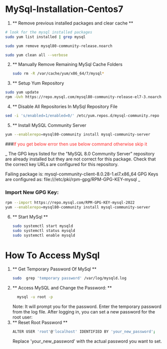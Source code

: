# MySql-Installation-Centos7
1. ** Remove previous installed packages and clear cache **
```sh
# look for the mysql installed packages
sudo yum list installed | grep mysql

sudo yum remove mysql80-community-release.noarch

sudo yum clean all --verbose
```
2. ** Manually Remove Remaining MySql Cache Folders
   ```sh
   sudo rm -R /var/cache/yum/x86_64/7/mysql*
   ```
3. ** Setup Yum Repository
```sh
sudo yum update
rpm -Uvh https://repo.mysql.com/mysql80-community-release-el7-3.noarch.rpm
```
4. ** Disable All Repositories In MySql Repository File
 ```sh
sed -i 's/enabled=1/enabled=0/' /etc/yum.repos.d/mysql-community.repo
```
5. ** Install MySQL Community Server
```sh
yum --enablerepo=mysql80-community install mysql-community-server 
```
###<span style="color:#FF2C2C">If you get below error then use below command otherwise skip it</span>

_ The GPG keys listed for the "MySQL 8.0 Community Server" repository are already installed but they are not correct for this package.
Check that the correct key URLs are configured for this repository.


 Failing package is: mysql-community-client-8.0.28-1.el7.x86_64
 GPG Keys are configured as: file:///etc/pki/rpm-gpg/RPM-GPG-KEY-mysql _
 ### Import New GPG Key:
 ```sh
rpm --import https://repo.mysql.com/RPM-GPG-KEY-mysql-2022
yum --enablerepo=mysql80-community install mysql-community-server
```
6. ** Start MySql **
   ```sh
   sudo systemctl start mysqld
   sudo systemctl status mysqld
   sudo systemctl enable mysqld  
   ```

# How To Access MySql

1. ** Get Temporary Password Of MySql **
   ```sh
   sudo  grep 'temporary password' /var/log/mysqld.log
   ```
 2.  ** Access MySQL and Change the Password: **
       ```sh
         mysql -u root -p
      ```
       Note:
       It will prompt you for the password. Enter the temporary password from the log file.
         After logging in, you can set a new password for the root user:
3. ** Reset Root Password **
   ```sh
   ALTER USER 'root'@'localhost' IDENTIFIED BY 'your_new_password';

   ```
   Replace 'your_new_password' with the actual password you want to set.
